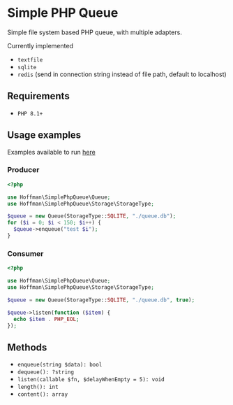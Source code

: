 Simple PHP Queue
===

Simple file system based PHP queue, with multiple adapters.

Currently implemented

- `textfile`
- `sqlite`
- `redis` (send in connection string instead of file path, default to localhost)

## Requirements

- `PHP 8.1+`

## Usage examples

Examples available to run [here](./examples/)

### Producer

```php
<?php

use Hoffman\SimplePhpQueue\Queue;
use Hoffman\SimplePhpQueue\Storage\StorageType;

$queue = new Queue(StorageType::SQLITE, "./queue.db");
for ($i = 0; $i < 150; $i++) {
  $queue->enqueue("test $i");
}
```

### Consumer

```php
<?php 

use Hoffman\SimplePhpQueue\Queue;
use Hoffman\SimplePhpQueue\Storage\StorageType;

$queue = new Queue(StorageType::SQLITE, "./queue.db", true);

$queue->listen(function ($item) {
  echo $item . PHP_EOL;
});
```


## Methods

- `enqueue(string $data): bool`
- `dequeue(): ?string`
- `listen(callable $fn, $delayWhenEmpty = 5): void`
- `length(): int`
- `content(): array`